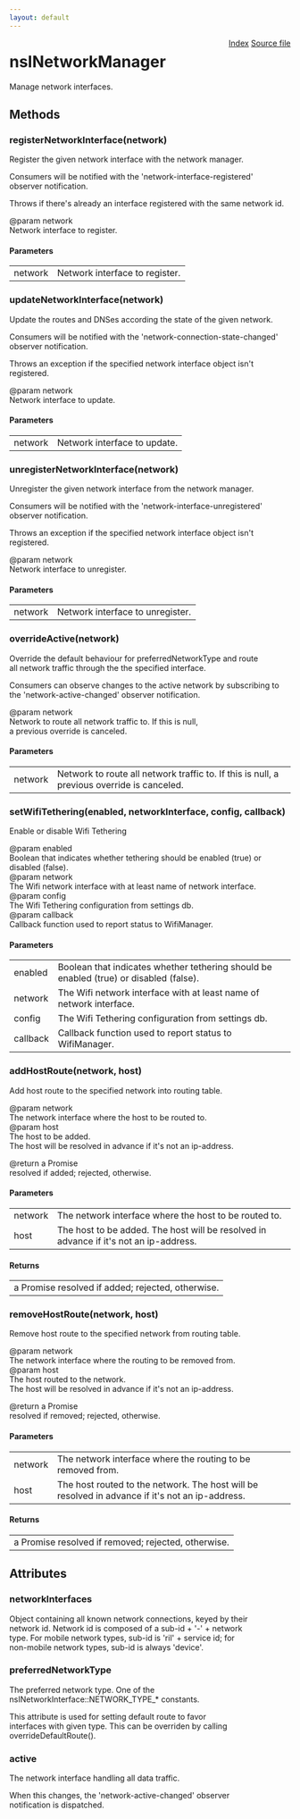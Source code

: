 ```yaml
---
layout: default
---
```

<div class='links' style='float:right'><a href="../index.html">Index</a>
<a href="http://dxr.mozilla.org/mozilla-central/source/dom/system/gonk/nsINetworkManager.idl">Source file</a>
</div>

# nsINetworkManager #
  
Manage network interfaces.  
  

## Methods ##

### registerNetworkInterface(network) ###
  
Register the given network interface with the network manager.  
  
Consumers will be notified with the 'network-interface-registered'  
observer notification.  
  
Throws if there's already an interface registered with the same network id.  
  
@param network  
       Network interface to register.  
  

#### Parameters ####

<table>

<tr>
<td>network</td>
<td>       Network interface to register.  
</td>
</tr>

</table>

### updateNetworkInterface(network) ###
  
Update the routes and DNSes according the state of the given network.  
  
Consumers will be notified with the 'network-connection-state-changed'  
observer notification.  
  
Throws an exception if the specified network interface object isn't  
registered.  
  
@param network  
       Network interface to update.  
  

#### Parameters ####

<table>

<tr>
<td>network</td>
<td>       Network interface to update.  
</td>
</tr>

</table>

### unregisterNetworkInterface(network) ###
  
Unregister the given network interface from the network manager.  
  
Consumers will be notified with the 'network-interface-unregistered'  
observer notification.  
  
Throws an exception if the specified network interface object isn't  
registered.  
  
@param network  
       Network interface to unregister.  
  

#### Parameters ####

<table>

<tr>
<td>network</td>
<td>       Network interface to unregister.  
</td>
</tr>

</table>

### overrideActive(network) ###
  
Override the default behaviour for preferredNetworkType and route  
all network traffic through the the specified interface.  
  
Consumers can observe changes to the active network by subscribing to  
the 'network-active-changed' observer notification.  
  
@param network  
       Network to route all network traffic to. If this is null,  
       a previous override is canceled.  
  

#### Parameters ####

<table>

<tr>
<td>network</td>
<td>       Network to route all network traffic to. If this is null,  
       a previous override is canceled.  
</td>
</tr>

</table>

### setWifiTethering(enabled, networkInterface, config, callback) ###
  
Enable or disable Wifi Tethering  
  
@param enabled  
       Boolean that indicates whether tethering should be enabled (true) or disabled (false).  
@param network  
       The Wifi network interface with at least name of network interface.  
@param config  
       The Wifi Tethering configuration from settings db.  
@param callback  
       Callback function used to report status to WifiManager.  
  

#### Parameters ####

<table>

<tr>
<td>enabled</td>
<td>       Boolean that indicates whether tethering should be enabled (true) or disabled (false).  
</td>
</tr>

<tr>
<td>network</td>
<td>       The Wifi network interface with at least name of network interface.  
</td>
</tr>

<tr>
<td>config</td>
<td>       The Wifi Tethering configuration from settings db.  
</td>
</tr>

<tr>
<td>callback</td>
<td>       Callback function used to report status to WifiManager.  
</td>
</tr>

</table>

### addHostRoute(network, host) ###
  
Add host route to the specified network into routing table.  
  
@param network  
       The network interface where the host to be routed to.  
@param host  
       The host to be added.  
       The host will be resolved in advance if it's not an ip-address.  
  
@return a Promise  
        resolved if added; rejected, otherwise.  
  

#### Parameters ####

<table>

<tr>
<td>network</td>
<td>       The network interface where the host to be routed to.  
</td>
</tr>

<tr>
<td>host</td>
<td>       The host to be added.  
       The host will be resolved in advance if it's not an ip-address.  
</td>
</tr>

</table>

#### Returns ####

<table>

<tr>
<td>a Promise  
        resolved if added; rejected, otherwise.  
</td>
</tr>

</table>

### removeHostRoute(network, host) ###
  
Remove host route to the specified network from routing table.  
  
@param network  
       The network interface where the routing to be removed from.  
@param host  
       The host routed to the network.  
       The host will be resolved in advance if it's not an ip-address.  
  
@return a Promise  
        resolved if removed; rejected, otherwise.  
  

#### Parameters ####

<table>

<tr>
<td>network</td>
<td>       The network interface where the routing to be removed from.  
</td>
</tr>

<tr>
<td>host</td>
<td>       The host routed to the network.  
       The host will be resolved in advance if it's not an ip-address.  
</td>
</tr>

</table>

#### Returns ####

<table>

<tr>
<td>a Promise  
        resolved if removed; rejected, otherwise.  
</td>
</tr>

</table>

## Attributes ##

### networkInterfaces ###
  
Object containing all known network connections, keyed by their  
network id. Network id is composed of a sub-id + '-' + network  
type. For mobile network types, sub-id is 'ril' + service id; for  
non-mobile network types, sub-id is always 'device'.  
  

### preferredNetworkType ###
  
The preferred network type. One of the  
nsINetworkInterface::NETWORK_TYPE_* constants.  
  
This attribute is used for setting default route to favor  
interfaces with given type.  This can be overriden by calling  
overrideDefaultRoute().  
  

### active ###
  
The network interface handling all data traffic.  
  
When this changes, the 'network-active-changed' observer  
notification is dispatched.  
  
